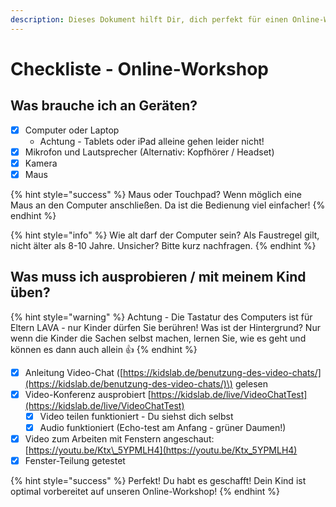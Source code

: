 ```yaml
---
description: Dieses Dokument hilft Dir, dich perfekt für einen Online-Workshops vorzubereiten.
---
```


# Checkliste - Online-Workshop

## Was brauche ich an Geräten?

* [x] Computer oder Laptop
  * Achtung - Tablets oder iPad alleine gehen leider nicht!
* [x] Mikrofon und Lautsprecher \(Alternativ: Kopfhörer / Headset\)
* [x] Kamera
* [x] Maus 

{% hint style="success" %}
Maus oder Touchpad? Wenn möglich eine Maus an den Computer anschließen. Da ist die Bedienung viel einfacher!
{% endhint %}

{% hint style="info" %}
Wie alt darf der Computer sein? Als Faustregel gilt, nicht älter als 8-10 Jahre. Unsicher? Bitte kurz nachfragen.
{% endhint %}

## Was muss ich ausprobieren / mit meinem Kind üben?

{% hint style="warning" %}
Achtung - Die Tastatur des Computers ist für Eltern LAVA - nur Kinder dürfen Sie berühren! Was ist der Hintergrund? Nur wenn die Kinder die Sachen selbst machen, lernen Sie, wie es geht und können es dann auch allein :+1:
{% endhint %}

* [x] Anleitung Video-Chat \([https://kidslab.de/benutzung-des-video-chats/](https://kidslab.de/benutzung-des-video-chats/)\) gelesen
* [x] Video-Konferenz ausprobiert [https://kidslab.de/live/VideoChatTest](https://kidslab.de/live/VideoChatTest)
  * [x] Video teilen funktioniert - Du siehst dich selbst 
  * [x] Audio funktioniert \(Echo-test am Anfang - grüner Daumen!\)
* [x] Video zum Arbeiten mit Fenstern angeschaut: [https://youtu.be/Ktx\_5YPMLH4](https://youtu.be/Ktx_5YPMLH4)
* [x] Fenster-Teilung getestet

{% hint style="success" %}
Perfekt! Du habt es geschafft! Dein Kind ist optimal vorbereitet auf unseren Online-Workshop!
{% endhint %}

